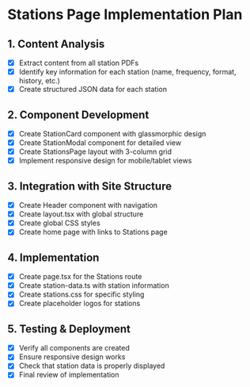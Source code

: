 # Stations Page Implementation Plan

## 1. Content Analysis
- [x] Extract content from all station PDFs
- [x] Identify key information for each station (name, frequency, format, history, etc.)
- [x] Create structured JSON data for each station

## 2. Component Development
- [x] Create StationCard component with glassmorphic design
- [x] Create StationModal component for detailed view
- [x] Create StationsPage layout with 3-column grid
- [x] Implement responsive design for mobile/tablet views

## 3. Integration with Site Structure
- [x] Create Header component with navigation
- [x] Create layout.tsx with global structure
- [x] Create global CSS styles
- [x] Create home page with links to Stations page

## 4. Implementation
- [x] Create page.tsx for the Stations route
- [x] Create station-data.ts with station information
- [x] Create stations.css for specific styling
- [x] Create placeholder logos for stations

## 5. Testing & Deployment
- [x] Verify all components are created
- [x] Ensure responsive design works
- [x] Check that station data is properly displayed
- [x] Final review of implementation